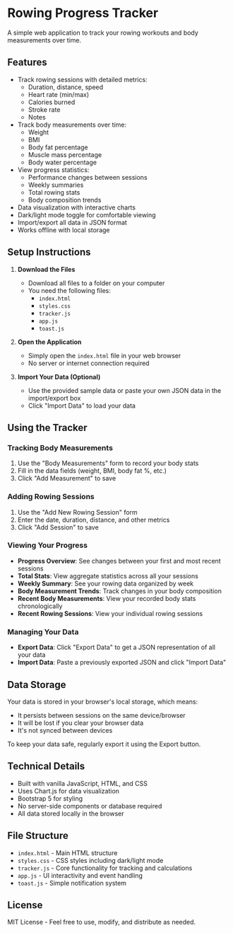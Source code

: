 # Rowing Progress Tracker

A simple web application to track your rowing workouts and body measurements over time.

## Features

- Track rowing sessions with detailed metrics:
  - Duration, distance, speed
  - Heart rate (min/max)
  - Calories burned
  - Stroke rate
  - Notes
- Track body measurements over time:
  - Weight
  - BMI
  - Body fat percentage
  - Muscle mass percentage
  - Body water percentage
- View progress statistics:
  - Performance changes between sessions
  - Weekly summaries
  - Total rowing stats
  - Body composition trends
- Data visualization with interactive charts
- Dark/light mode toggle for comfortable viewing
- Import/export all data in JSON format
- Works offline with local storage

## Setup Instructions

1. **Download the Files**
   - Download all files to a folder on your computer
   - You need the following files:
     - `index.html`
     - `styles.css`
     - `tracker.js`
     - `app.js`
     - `toast.js`

2. **Open the Application**
   - Simply open the `index.html` file in your web browser
   - No server or internet connection required

3. **Import Your Data (Optional)**
   - Use the provided sample data or paste your own JSON data in the import/export box
   - Click "Import Data" to load your data

## Using the Tracker

### Tracking Body Measurements

1. Use the "Body Measurements" form to record your body stats
2. Fill in the data fields (weight, BMI, body fat %, etc.)
3. Click "Add Measurement" to save

### Adding Rowing Sessions

1. Use the "Add New Rowing Session" form
2. Enter the date, duration, distance, and other metrics
3. Click "Add Session" to save

### Viewing Your Progress

- **Progress Overview**: See changes between your first and most recent sessions
- **Total Stats**: View aggregate statistics across all your sessions
- **Weekly Summary**: See your rowing data organized by week
- **Body Measurement Trends**: Track changes in your body composition
- **Recent Body Measurements**: View your recorded body stats chronologically
- **Recent Rowing Sessions**: View your individual rowing sessions

### Managing Your Data

- **Export Data**: Click "Export Data" to get a JSON representation of all your data
- **Import Data**: Paste a previously exported JSON and click "Import Data"

## Data Storage

Your data is stored in your browser's local storage, which means:
- It persists between sessions on the same device/browser
- It will be lost if you clear your browser data
- It's not synced between devices

To keep your data safe, regularly export it using the Export button.

## Technical Details

- Built with vanilla JavaScript, HTML, and CSS
- Uses Chart.js for data visualization
- Bootstrap 5 for styling
- No server-side components or database required
- All data stored locally in the browser

## File Structure

- `index.html` - Main HTML structure
- `styles.css` - CSS styles including dark/light mode
- `tracker.js` - Core functionality for tracking and calculations
- `app.js` - UI interactivity and event handling
- `toast.js` - Simple notification system

## License

MIT License - Feel free to use, modify, and distribute as needed.
